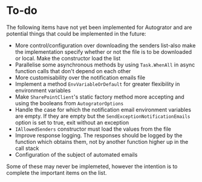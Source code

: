 # To-do

The following items have not yet been implemented for Autogrator and are potential things 
that could be implemented in the future:

* More control/configuration over downloading the senders list-also make the implementation 
specify whether or not the file is to be downloaded or local. Make the constructor load the list
* Parallelise some asynchronous methods by using `Task.WhenAll` in
async function calls that don't depend on each other
* More customisability over the notification emails file
* Implement a method `EnvVariableOrDefault` for greater flexibility in environment variables
* Make `SharePointClient`'s static factory method more accepting and using the booleans
from `AutogratorOptions`
* Handle the case for which the notification email environment variables are empty. If they
are empty but the `SendExceptionNotificationEmails` option is set to true, exit without an exception
* `IAllowedSenders` constructor must load the values from the file
* Improve response logging. The responses should be logged by the function
which obtains them, not by another function higher up in the call stack
* Configuration of the subject of automated emails

Some of these may never be implemeted, however the intention is to complete the important
items on the list.